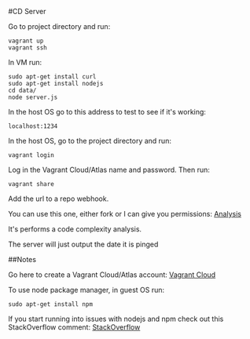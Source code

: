 #CD Server

Go to project directory and run:

	vagrant up
	vagrant ssh

In VM run:
	
	sudo apt-get install curl
	sudo apt-get install nodejs
	cd data/
	node server.js
	
In the host OS go to this address to test to see if it's working:
	
	localhost:1234

In the host OS, go to the project directory and run:
	
	vagrant login

Log in the Vagrant Cloud/Atlas name and password.  Then run:

	vagrant share
	
Add the url to a repo webhook.

You can use this one, either fork or I can give you permissions: [Analysis](https://github.ncsu.edu/aisobran/Analysis)

It's performs a code complexity analysis.

The server will just output the date it is pinged

##Notes

Go here to create a Vagrant Cloud/Atlas account: [Vagrant Cloud](https://atlas.hashicorp.com/boxes/search?utm_source=vagrantcloud.com&vagrantcloud=1)

To use node package manager, in guest OS run:

	sudo apt-get install npm

If you start running into issues with nodejs and npm check out this StackOverflow comment: [StackOverflow](http://stackoverflow.com/a/21715730)

